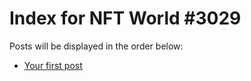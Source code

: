 # Index for NFT World #3029
Posts will be displayed in the order below:

- [Your first post](./001-first.md)

